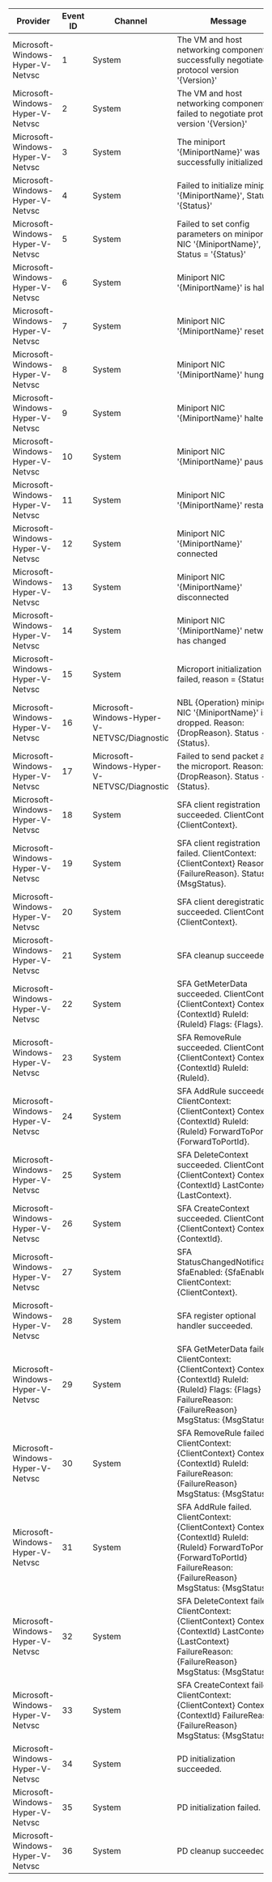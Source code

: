 Provider                          |  Event ID  |  Channel                                      |  Message
----------------------------------|------------|-----------------------------------------------|---------------------------------------------------------------------------------------------------------------------------------------------------------------------------------------
Microsoft-Windows-Hyper-V-Netvsc  |  1         |  System                                       |  The VM and host networking components successfully negotiated protocol version '{Version}'
Microsoft-Windows-Hyper-V-Netvsc  |  2         |  System                                       |  The VM and host networking components failed to negotiate protocol version '{Version}'
Microsoft-Windows-Hyper-V-Netvsc  |  3         |  System                                       |  The miniport '{MiniportName}' was successfully initialized
Microsoft-Windows-Hyper-V-Netvsc  |  4         |  System                                       |  Failed to initialize miniport '{MiniportName}', Status = '{Status}'
Microsoft-Windows-Hyper-V-Netvsc  |  5         |  System                                       |  Failed to set config parameters on miniport NIC '{MiniportName}', Status = '{Status}'
Microsoft-Windows-Hyper-V-Netvsc  |  6         |  System                                       |  Miniport NIC '{MiniportName}' is halting
Microsoft-Windows-Hyper-V-Netvsc  |  7         |  System                                       |  Miniport NIC '{MiniportName}' reset
Microsoft-Windows-Hyper-V-Netvsc  |  8         |  System                                       |  Miniport NIC '{MiniportName}' hung
Microsoft-Windows-Hyper-V-Netvsc  |  9         |  System                                       |  Miniport NIC '{MiniportName}' halted
Microsoft-Windows-Hyper-V-Netvsc  |  10        |  System                                       |  Miniport NIC '{MiniportName}' paused
Microsoft-Windows-Hyper-V-Netvsc  |  11        |  System                                       |  Miniport NIC '{MiniportName}' restarted
Microsoft-Windows-Hyper-V-Netvsc  |  12        |  System                                       |  Miniport NIC '{MiniportName}' connected
Microsoft-Windows-Hyper-V-Netvsc  |  13        |  System                                       |  Miniport NIC '{MiniportName}' disconnected
Microsoft-Windows-Hyper-V-Netvsc  |  14        |  System                                       |  Miniport NIC '{MiniportName}' network has changed
Microsoft-Windows-Hyper-V-Netvsc  |  15        |  System                                       |  Microport initialization failed, reason = {Status}
Microsoft-Windows-Hyper-V-Netvsc  |  16        |  Microsoft-Windows-Hyper-V-NETVSC/Diagnostic  |  NBL {Operation} miniport NIC '{MiniportName}' is dropped. Reason: {DropReason}. Status - {Status}.
Microsoft-Windows-Hyper-V-Netvsc  |  17        |  Microsoft-Windows-Hyper-V-NETVSC/Diagnostic  |  Failed to send packet at the microport. Reason: {DropReason}. Status - {Status}.
Microsoft-Windows-Hyper-V-Netvsc  |  18        |  System                                       |  SFA client registration succeeded. ClientContext: {ClientContext}.
Microsoft-Windows-Hyper-V-Netvsc  |  19        |  System                                       |  SFA client registration failed. ClientContext: {ClientContext} Reason: {FailureReason}. Status: {MsgStatus}.
Microsoft-Windows-Hyper-V-Netvsc  |  20        |  System                                       |  SFA client deregistration succeeded. ClientContext: {ClientContext}.
Microsoft-Windows-Hyper-V-Netvsc  |  21        |  System                                       |  SFA cleanup succeeded.
Microsoft-Windows-Hyper-V-Netvsc  |  22        |  System                                       |  SFA GetMeterData succeeded. ClientContext: {ClientContext} ContextId: {ContextId} RuleId: {RuleId} Flags: {Flags}.
Microsoft-Windows-Hyper-V-Netvsc  |  23        |  System                                       |  SFA RemoveRule succeeded. ClientContext: {ClientContext} ContextId: {ContextId} RuleId: {RuleId}.
Microsoft-Windows-Hyper-V-Netvsc  |  24        |  System                                       |  SFA AddRule succeeded. ClientContext: {ClientContext} ContextId: {ContextId} RuleId: {RuleId} ForwardToPortId: {ForwardToPortId}.
Microsoft-Windows-Hyper-V-Netvsc  |  25        |  System                                       |  SFA DeleteContext succeeded. ClientContext: {ClientContext} ContextId: {ContextId} LastContext: {LastContext}.
Microsoft-Windows-Hyper-V-Netvsc  |  26        |  System                                       |  SFA CreateContext succeeded. ClientContext: {ClientContext} ContextId: {ContextId}.
Microsoft-Windows-Hyper-V-Netvsc  |  27        |  System                                       |  SFA StatusChangedNotification SfaEnabled: {SfaEnabled} ClientContext: {ClientContext}.
Microsoft-Windows-Hyper-V-Netvsc  |  28        |  System                                       |  SFA register optional handler succeeded.
Microsoft-Windows-Hyper-V-Netvsc  |  29        |  System                                       |  SFA GetMeterData failed. ClientContext: {ClientContext} ContextId: {ContextId} RuleId: {RuleId} Flags: {Flags} FailureReason: {FailureReason} MsgStatus: {MsgStatus}.
Microsoft-Windows-Hyper-V-Netvsc  |  30        |  System                                       |  SFA RemoveRule failed. ClientContext: {ClientContext} ContextId: {ContextId} RuleId: FailureReason: {FailureReason} MsgStatus: {MsgStatus}.
Microsoft-Windows-Hyper-V-Netvsc  |  31        |  System                                       |  SFA AddRule failed. ClientContext: {ClientContext} ContextId: {ContextId} RuleId: {RuleId} ForwardToPortId: {ForwardToPortId} FailureReason: {FailureReason} MsgStatus: {MsgStatus}.
Microsoft-Windows-Hyper-V-Netvsc  |  32        |  System                                       |  SFA DeleteContext failed. ClientContext: {ClientContext} ContextId: {ContextId} LastContext: {LastContext} FailureReason: {FailureReason} MsgStatus: {MsgStatus}.
Microsoft-Windows-Hyper-V-Netvsc  |  33        |  System                                       |  SFA CreateContext failed. ClientContext: {ClientContext}  ContextId: {ContextId} FailureReason: {FailureReason} MsgStatus: {MsgStatus}.
Microsoft-Windows-Hyper-V-Netvsc  |  34        |  System                                       |  PD initialization succeeded.
Microsoft-Windows-Hyper-V-Netvsc  |  35        |  System                                       |  PD initialization failed.
Microsoft-Windows-Hyper-V-Netvsc  |  36        |  System                                       |  PD cleanup succeeded.